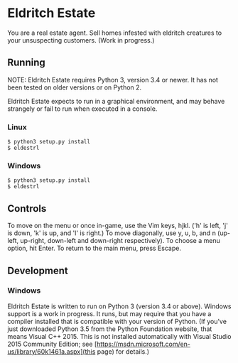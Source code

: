# Eldritch Estate

You are a real estate agent. Sell homes infested with eldritch creatures to your
unsuspecting customers. (Work in progress.)

## Running

NOTE: Eldritch Estate requires Python 3, version 3.4 or newer. It has not been
tested on older versions or on Python 2.

Eldritch Estate expects to run in a graphical environment, and may behave
strangely or fail to run when executed in a console.

### Linux
```
$ python3 setup.py install
$ eldestrl
```

### Windows
```
$ python3 setup.py install
$ eldestrl
```

## Controls
To move on the menu or once in-game, use the Vim keys, hjkl. ('h' is left, 'j'
is down, 'k' is up, and 'l' is right.) To move diagonally, use y, u, b, and n
(up-left, up-right, down-left and down-right respectively). To choose a menu
option, hit Enter. To return to the main menu, press Escape.

## Development
### Windows
Eldritch Estate is written to run on Python 3 (version 3.4 or above). Windows
support is a work in progress. It runs, but may require that you have a compiler
installed that is compatible with your version of Python. (If you've just
downloaded Python 3.5 from the Python Foundation website, that means Visual
C++ 2015. This is not installed automatically with Visual Studio 2015 Community
Edition; see [https://msdn.microsoft.com/en-us/library/60k1461a.aspx](this page)
for details.)
